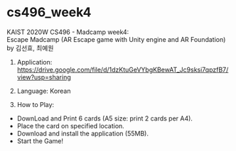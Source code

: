 # cs496_week4
KAIST 2020W CS496 - Madcamp week4:  
Escape Madcamp (AR Escape game with Unity engine and AR Foundation)  
by 김선효, 최예원  

1. Application:  
https://drive.google.com/file/d/1dzKtuGeVYbgKBewAT_Jc9sksi7qpzfB7/view?usp=sharing

2. Language: Korean

3. How to Play:  
- DownLoad and Print 6 cards (A5 size: print 2 cards per A4).
- Place the card on specified location.
- Download and install the application (55MB).
- Start the Game!
